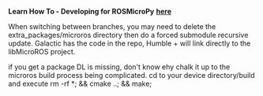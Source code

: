 **Learn How To - Developing for ROSMicroPy**
**[here](docs/devenv.md)**

When switching between branches, you may need to delete the extra_packages/microros directory
then do a forced submodule recursive update.  Galactic has the code in the repo, Humble + will
link directly to the libMicroROS project.

if you get a package DL is missing, don't know ehy chalk it up to the microros build process being complicated.
cd to your device directory/build and execute rm -rf *; && cmake ..; && make;
